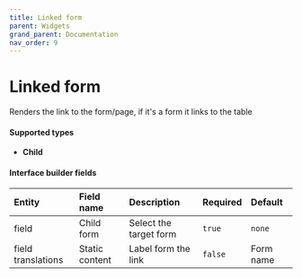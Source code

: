 ```yaml
---
title: Linked form
parent: Widgets
grand_parent: Documentation
nav_order: 9
---
```


# Linked form

Renders the link to the form/page, if it's a form it links to the table

#### Supported types
- **Child**

#### Interface builder fields

| Entity             | Field name        | Description       | Required       | Default       |
|:-------------------|:------------------|:------------------|:------------------|:------------------|
| field              | Child form        | Select the target form   | `true`           | `none`           |
| field translations | Static content    | Label form the link      | `false`           | Form name           |



